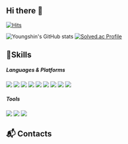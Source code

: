 ## Hi there 👋

<!--
**idid10/idid10** is a ✨ _special_ ✨ repository because its `README.md` (this file) appears on your GitHub profile.

Here are some ideas to get you started:

- 🔭 I’m currently working on ...
- 🌱 I’m currently learning ...
- 👯 I’m looking to collaborate on ...
- 🤔 I’m looking for help with ...
- 💬 Ask me about ...
- 📫 How to reach me: ...
- 😄 Pronouns: ...
- ⚡ Fun fact: ...
-->
[![Hits](https://hits.seeyoufarm.com/api/count/incr/badge.svg?url=https%3A%2F%2Fgithub.com%2Fmin-0&count_bg=%23555555&title_bg=%23323232&icon=github.svg&icon_color=%23FFFFFF&title=hits&edge_flat=false)](https://hits.seeyoufarm.com)

![Youngshin's GitHub stats](https://github-readme-stats.vercel.app/api?username=idid10&show_icons=true&theme=cobalt)
[![Solved.ac Profile](http://mazassumnida.wtf/api/v2/generate_badge?boj=p0tls)](https://solved.ac/p0tls1/)

## 💪Skills
<h5> Languages & Platforms </h5>

  <img src="https://img.shields.io/badge/Java-007396?style=round-square&logo=java&logoColor=white"/> <img src="https://img.shields.io/badge/Python-3776AB?style=round-square&logo=python&logoColor=white"/> <img src="https://img.shields.io/badge/C-A8B9CC?style=round-square&logo=C&logoColor=white"/> <img src="https://img.shields.io/badge/C++-00599C?style=round-square&logo=C++&logoColor=white"/> <img src="https://img.shields.io/badge/MySQL-4479A1?style=round-square&logo=MySQL&logoColor=white"/> <img src="https://img.shields.io/badge/Android Studio-3DDC84?style=round-square&logo=Android Studio&logoColor=white"/> <img src="https://img.shields.io/badge/html-E34F26?style=round-square&logo=html5&logoColor=white"> <img src="https://img.shields.io/badge/css-1572B6?style=round-square&logo=css3&logoColor=white"> <img src="https://img.shields.io/badge/JavaScript-1572B6?style=round-square&logo=JavaScript&logoColor=white"/> 
  
<h5> Tools </h5>

  <img src="https://img.shields.io/badge/Eclipse%20IDE-2C2255.svg?&style=round-square&logo=Eclipse%20IDE&logoColor=white"/> <img src="https://img.shields.io/badge/Visual%20Studio%20Code-007ACC.svg?&style=round-square&logo=Visual%20Studio%20Code&logoColor=white"/> <img src="https://img.shields.io/badge/Android%20Studio-3DDC84.svg?&style=round-square&logo=Android%20Studio&logoColor=white"/>

## :mailbox_with_mail: Contacts






  

